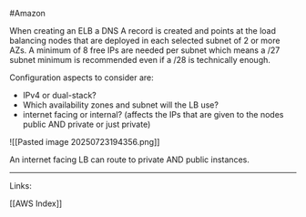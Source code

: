 #Amazon 

When creating an ELB a DNS A record is created and points at the load balancing nodes that are deployed in each selected subnet of 2 or more AZs. 
A minimum of 8 free IPs are needed per subnet which means a /27 subnet minimum is recommended even if a /28 is technically enough.  

Configuration aspects to consider are:

- IPv4 or dual-stack? 
- Which availability zones and subnet will the LB use? 
- internet facing or internal? (affects the IPs that are given to the nodes public AND private or just private)

![[Pasted image 20250723194356.png]]

An internet facing LB can route to private AND public instances. 

---
Links:

[[AWS Index]]
